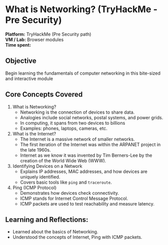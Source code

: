 # What is Networking? (TryHackMe - Pre Security)
**Platform:** TryHackMe (Pre Security path)  
**VM / Lab:** Browser modules  
**Time spent:** 

## Objective
Begin learning the fundamentals of computer networking in this bite-sized and interactive module

## Core Concepts Covered
1. What is Networking?
    - Networking is the connection of devices to share data.
    - Analogies include social networks, postal systems, and power grids.
    - In computing, it spans from two devices to billions
    - Examples: phones, laptops, cameras, etc.
2. What is the Internet?
    - The Internet is a massive network of smaller networks.
    - The first iteration of the Internet was within the ARPANET project in the late 1960s.
    - Internet as we know it was invented by Tim Berners-Lee by the creation of the World Wide Web (WWW).
3. Identifying Devices on a Network
    - Explains IP addresses, MAC addresses, and how devices are uniquely identified.
    - Covers basic tools like `ping` and `traceroute`.
4. Ping (ICMP Protocol)
    - Demonstrates how devices check connectivity.
    - ICMP stands for Internet Control Message Protocol.
    - ICMP packets are used to test reachability and measure latency.

## Learning and Reflections:
- Learned about the basics of Networking.
- Understood the concepts of Internet, Ping with ICMP packets.